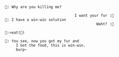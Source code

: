 ```
🦁: Why are you killing me?

                                I want your fur :🧔
🦁: I have a win-win solution
                                          Waht? :🧔

🦁->eat(🧔)

🦁: You see, now you got my fur and
     I Got the food, this is win-win.
     burp~
```

<!--
**alex-1900/alex-1900** is a ✨ _special_ ✨ repository because its `README.md` (this file) appears on your GitHub profile.

Here are some ideas to get you started:

- 🔭 I’m currently working on ...
- 🌱 I’m currently learning ...
- 👯 I’m looking to collaborate on ...
- 🤔 I’m looking for help with ...
- 💬 Ask me about ...
- 📫 How to reach me: ...
- 😄 Pronouns: ...
- ⚡ Fun fact: ...
-->
